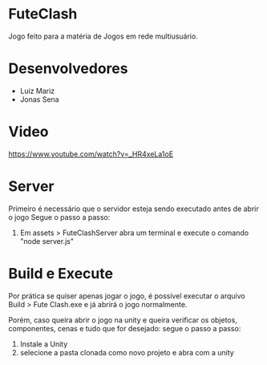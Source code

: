 # FuteClash
Jogo feito para a matéria de Jogos em rede multiusuário.

# Desenvolvedores
- Luiz Mariz
- Jonas Sena

# Video
https://www.youtube.com/watch?v=_HR4xeLa1oE
  
# Server

Primeiro é necessário que o servidor esteja sendo executado antes de abrir o jogo
Segue o passo a passo:
1. Em assets > FuteClashServer abra um terminal e execute o comando "node server.js"

# Build e Execute
Por prática se quiser apenas jogar o jogo, é possível executar o arquivo Build > Fute Clash.exe e já abrirá o jogo normalmente. 

Porém, caso queira abrir o jogo na unity e queira verificar os objetos, componentes, cenas e tudo que for desejado:
segue o passo a passo:
1. Instale a Unity
2. selecione a pasta clonada como novo projeto e abra com a unity
